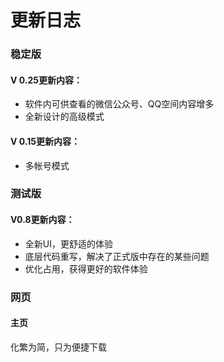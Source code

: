 ﻿# 更新日志

### 稳定版


#### V 0.25更新内容：

- 软件内可供查看的微信公众号、QQ空间内容增多
- 全新设计的高级模式

#### V 0.15更新内容：

- 多帐号模式


### 测试版


#### V0.8更新内容：

- 全新UI，更舒适的体验
- 底层代码重写，解决了正式版中存在的某些问题
- 优化占用，获得更好的软件体验


### 网页

#### 主页

化繁为简，只为便捷下载
